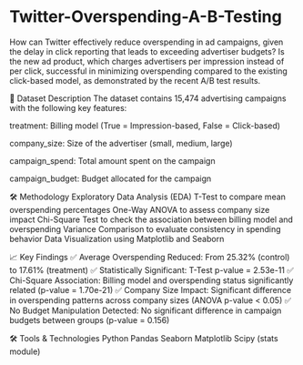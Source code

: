 # Twitter-Overspending-A-B-Testing
How can Twitter effectively reduce overspending in ad campaigns, given the delay in click reporting that leads to exceeding advertiser budgets? Is the new ad product, which charges advertisers per impression instead of per click, successful in minimizing overspending compared to the existing click-based model, as demonstrated by the recent A/B test results.

📂 Dataset Description
The dataset contains 15,474 advertising campaigns with the following key features:

treatment: Billing model (True = Impression-based, False = Click-based)

company_size: Size of the advertiser (small, medium, large)

campaign_spend: Total amount spent on the campaign

campaign_budget: Budget allocated for the campaign

🛠️ Methodology
Exploratory Data Analysis (EDA)
T-Test to compare mean overspending percentages
One-Way ANOVA to assess company size impact
Chi-Square Test to check the association between billing model and overspending
Variance Comparison to evaluate consistency in spending behavior
Data Visualization using Matplotlib and Seaborn

📈 Key Findings
✅ Average Overspending Reduced: From 25.32% (control) to 17.61% (treatment)
✅ Statistically Significant: T-Test p-value = 2.53e-11
✅ Chi-Square Association: Billing model and overspending status significantly related (p-value = 1.70e-21)
✅ Company Size Impact: Significant difference in overspending patterns across company sizes (ANOVA p-value < 0.05)
✅ No Budget Manipulation Detected: No significant difference in campaign budgets between groups (p-value = 0.156)

🛠️ Tools & Technologies
Python
Pandas
Seaborn
Matplotlib
Scipy (stats module)


